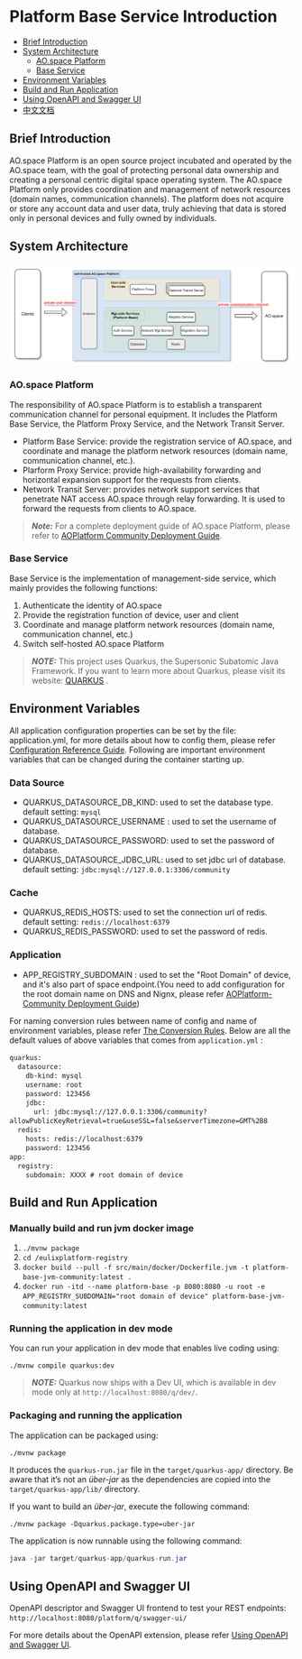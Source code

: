 # Platform Base Service Introduction

- [Brief Introduction](#brief-introduction)
- [System Architecture](#system-architecture)
    - [AO.space Platform](#ao.space-platform)
    - [Base Service](#base-service)
- [Environment Variables](#environment-variables)
- [Build and Run Application](#build-and-run-application)
- [Using OpenAPI and Swagger UI](#using-openapi-and-swagger-ui)
- [中文文档](/README_zn.md)

## Brief Introduction

AO.space Platform is an open source project incubated and operated by the AO.space team, with the goal of protecting personal data ownership and creating a personal centric digital space operating system. The AO.space Platform only provides coordination and management of network resources (domain names, communication channels). The platform does not acquire or store any account data and user data, truly achieving that data is stored only in personal devices and fully owned by individuals. 

## System Architecture

![AO.space Platform&BaseService Arch.png](docs/en/asserts/AO.space%20Platform&BaseService%20Arch.png)

### AO.space Platform

The responsibility of AO.space Platform is to establish a transparent communication channel for personal equipment. It includes the Platform Base Service, the Platform Proxy Service, and the Network Transit Server.

- Platform Base Service: provide the registration service of AO.space, and coordinate and manage the platform network resources (domain name, communication channel, etc.).
- Plarform Proxy Service: provide high-availability forwarding and horizontal expansion support for the requests from clients.
- Network Transit Server: provides network support services that penetrate NAT access AO.space through relay forwarding. It is used to forward the requests from clients to AO.space.

> **_Note:_** For a complete deployment guide of AO.space Platform, please refer to [AOPlatform Community Deployment Guide](https://ao.space/open/documentation/104002).

### Base Service

Base Service is the implementation of management-side service, which mainly provides the following functions:

1. Authenticate the identity of AO.space
2. Provide the registration function of device, user and client
3. Coordinate and manage platform network resources (domain name, communication channel, etc.)
4. Switch self-hosted AO.space Platform

> **_NOTE:_** This project uses Quarkus, the Supersonic Subatomic Java Framework. If you want to learn more about Quarkus, please visit its website: [QUARKUS](https://quarkus.io/) .

## Environment Variables

All application configuration properties can be set by the file: application.yml, for more details about how to config them, please refer [Configuration Reference Guide](https://quarkus.io/guides/config-reference). Following are important environment variables that can be changed during the container starting up.

### Data Source

- QUARKUS_DATASOURCE_DB_KIND: used to set the database type. default setting: `mysql`
- QUARKUS_DATASOURCE_USERNAME : used to set the username of database.
- QUARKUS_DATASOURCE_PASSWORD: used to set the password of database.
- QUARKUS_DATASOURCE_JDBC_URL: used to set jdbc url of database. default setting: `jdbc:mysql://127.0.0.1:3306/community`

### Cache

- QUARKUS_REDIS_HOSTS: used to set the connection url of redis. default setting: `redis://localhost:6379`
- QUARKUS_REDIS_PASSWORD: used to set the password of redis.

### Application

- APP_REGISTRY_SUBDOMAIN : used to set the "Root Domain" of device, and it's also part of space endpoint.(You need to add configuration for the root domain name on DNS and Nignx, please refer [AOPlatform-Community Deployment Guide](https://ao.space/en/open/documentation/104002))

For naming conversion rules between name of config and name of environment variables, please refer [The Conversion Rules](https://github.com/eclipse/microprofile-config/blob/master/spec/src/main/asciidoc/configsources.asciidoc#default-configsources). Below are all the default values of above variables that comes from `application.yml` :

```
quarkus:
  datasource:
    db-kind: mysql
    username: root
    password: 123456
    jdbc:
      url: jdbc:mysql://127.0.0.1:3306/community?allowPublicKeyRetrieval=true&useSSL=false&serverTimezone=GMT%2B8
  redis:
    hosts: redis://localhost:6379
    password: 123456
app:
  registry:
    subdomain: XXXX # root domain of device
```

## Build and Run Application

### Manually build and run jvm docker image

1. `./mvnw package`
2. `cd /eulixplatform-registry`
3. `docker build --pull -f src/main/docker/Dockerfile.jvm -t platform-base-jvm-community:latest .`
4. `docker run -itd --name platform-base -p 8080:8080 -u root -e APP_REGISTRY_SUBDOMAIN="root domain of device" platform-base-jvm-community:latest`

### Running the application in dev mode

You can run your application in dev mode that enables live coding using:

```shell script
./mvnw compile quarkus:dev
```

> **_NOTE:_** Quarkus now ships with a Dev UI, which is available in dev mode only at `http://localhost:8080/q/dev/`.

### Packaging and running the application

The application can be packaged using:
```shell script
./mvnw package
```
It produces the `quarkus-run.jar` file in the `target/quarkus-app/` directory.
Be aware that it’s not an _über-jar_ as the dependencies are copied into the `target/quarkus-app/lib/` directory.

If you want to build an _über-jar_, execute the following command:
```shell script
./mvnw package -Dquarkus.package.type=uber-jar
```

The application is now runnable using the following command:

```java script
java -jar target/quarkus-app/quarkus-run.jar
```

## Using OpenAPI and Swagger UI

OpenAPI descriptor and Swagger UI frontend to test your REST endpoints: `http://localhost:8080/platform/q/swagger-ui/`

For more details about the OpenAPI extension, please refer [Using OpenAPI and Swagger UI](https://quarkus.io/guides/openapi-swaggerui).
